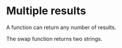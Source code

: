 
# Multiple results

A function can return any number of results.

The swap function returns two strings.